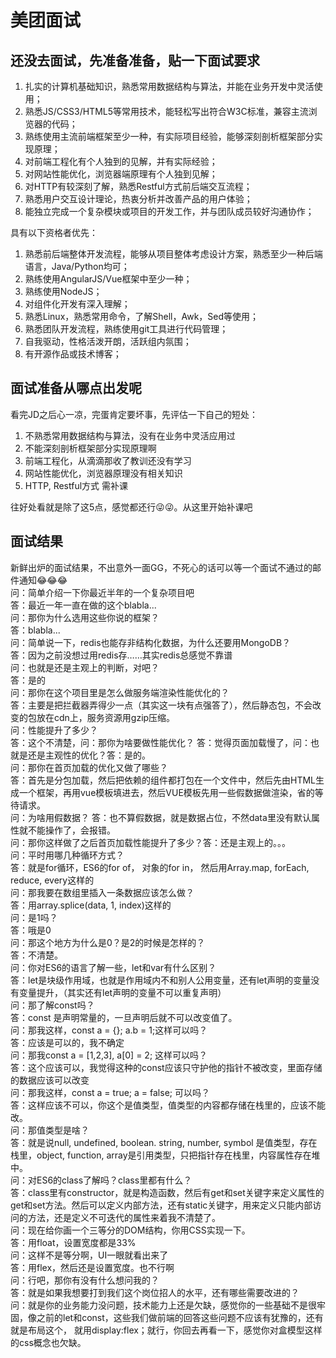 # 美团面试

## 还没去面试，先准备准备，贴一下面试要求

1. 扎实的计算机基础知识，熟悉常用数据结构与算法，并能在业务开发中灵活使用；
2. 熟悉JS/CSS3/HTML5等常用技术，能轻松写出符合W3C标准，兼容主流浏览器的代码；
3. 熟练使用主流前端框架至少一种，有实际项目经验，能够深刻剖析框架部分实现原理；
4. 对前端工程化有个人独到的见解，并有实际经验；
5. 对网站性能优化，浏览器端原理有个人独到见解；
6. 对HTTP有较深刻了解，熟悉Restful方式前后端交互流程；
7. 熟悉用户交互设计理论，热衷分析并改善产品的用户体验；
8. 能独立完成一个复杂模块或项目的开发工作，并与团队成员较好沟通协作；

具有以下资格者优先：

1. 熟悉前后端整体开发流程，能够从项目整体考虑设计方案，熟悉至少一种后端语言，Java/Python均可；
2. 熟练使用AngularJS/Vue框架中至少一种；
3. 熟练使用NodeJS；
4. 对组件化开发有深入理解；
5. 熟悉Linux，熟悉常用命令，了解Shell，Awk，Sed等使用；
6. 熟悉团队开发流程，熟练使用git工具进行代码管理；
7. 自我驱动，性格活泼开朗，活跃组内氛围；
8. 有开源作品或技术博客；

## 面试准备从哪点出发呢

看完JD之后心一凉，完蛋肯定要坏事，先评估一下自己的短处：

1. 不熟悉常用数据结构与算法，没有在业务中灵活应用过
2. 不能深刻剖析框架部分实现原理啊
3. 前端工程化，从滴滴那收了教训还没有学习
4. 网站性能优化，浏览器原理没有相关知识
5. HTTP, Restful方式 需补课

往好处看就是除了这5点，感觉都还行😜😜。从这里开始补课吧

## 面试结果

新鲜出炉的面试结果，不出意外一面GG，不死心的话可以等一个面试不通过的邮件通知😂😂😂  
问：简单介绍一下你最近半年的一个复杂项目吧  
答：最近一年一直在做的这个blabla...  
问：那你为什么选用这些你说的框架？  
答：blabla...  
问：简单说一下，redis也能存非结构化数据，为什么还要用MongoDB？  
答：因为之前没想过用redis存……其实redis总感觉不靠谱  
问：也就是还是主观上的判断，对吧？  
答：是的  
问：那你在这个项目里是怎么做服务端渲染性能优化的？  
答：主要是把拦截器弄得少一点（其实这一块有点强答了），然后静态包，不会改变的包放在cdn上，服务资源用gzip压缩。  
问：性能提升了多少？  
答：这个不清楚，问：那你为啥要做性能优化？ 答：觉得页面加载慢了，问：也就是还是主观性的优化？答：是的。  
问：那你在首页加载的优化又做了哪些？  
答：首先是分包加载，然后把依赖的组件都打包在一个文件中，然后先由HTML生成一个框架，再用vue模板填进去，然后VUE模板先用一些假数据做渲染，省的等待请求。  
问：为啥用假数据？ 答：也不算假数据，就是数据占位，不然data里没有默认属性就不能操作了，会报错。  
问：那你这样做了之后首页加载性能提升了多少？答：还是主观上的。。。  
问：平时用哪几种循环方式？  
答：就是for循环，ES6的for of， 对象的for in， 然后用Array.map, forEach, reduce, every这样的  
问：那我要在数组里插入一条数据应该怎么做？  
答：用array.splice(data, 1, index)这样的  
问：是1吗？  
答：哦是0  
问：那这个地方为什么是0？是2的时候是怎样的？  
答：不清楚。  
问：你对ES6的语言了解一些，let和var有什么区别？  
答：let是块级作用域，也就是作用域内不和别人公用变量，还有let声明的变量没有变量提升，（其实还有let声明的变量不可以重复声明）  
问：那了解const吗？  
答：const 是声明常量的，一旦声明后就不可以改变值了。  
问：那我这样，const a = {}; a.b = 1;这样可以吗？  
答：应该是可以的，我不确定  
问：那我const a = [1,2,3], a[0] = 2; 这样可以吗？  
答：这个应该可以，我觉得这种的const应该只守护他的指针不被改变，里面存储的数据应该可以改变  
问：那我这样，const a = true; a = false; 可以吗？  
答：这样应该不可以，你这个是值类型，值类型的内容都存储在栈里的，应该不能改。  
问：那值类型是啥？  
答：就是说null, undefined, boolean. string, number, symbol 是值类型，存在栈里，object, function, array是引用类型，只把指针存在栈里，内容属性存在堆中。  
问：对ES6的class了解吗？class里都有什么？  
答：class里有constructor，就是构造函数，然后有get和set关键字来定义属性的get和set方法。然后可以定义内部方法，还有static关键字，用来定义只能内部访问的方法，还是定义不可迭代的属性来着我不清楚了。  
问：现在给你画一个三等分的DOM结构，你用CSS实现一下。  
答：用float，设置宽度都是33%  
问：这样不是等分啊，UI一眼就看出来了  
答：用flex，然后还是设置宽度。也不行啊  
问：行吧，那你有没有什么想问我的？  
答：就是如果我想要打到我们这个岗位招人的水平，还有哪些需要改进的？  
问：就是你的业务能力没问题，技术能力上还是欠缺，感觉你的一些基础不是很牢固，像之前的let和const，这些我们做前端的回答这些问题不应该有犹豫的，还有就是布局这个， 就用display:flex；就行，你回去再看一下，感觉你对盒模型这样的css概念也欠缺。  
